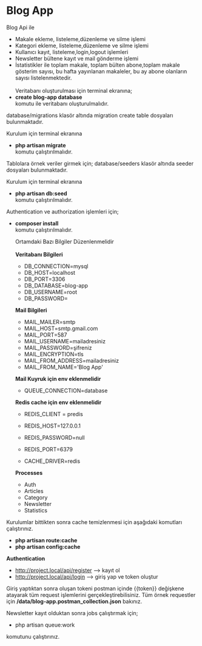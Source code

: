 # Blog App
Blog Api ile
- Makale ekleme, listeleme,düzenleme ve silme işlemi<br>
- Kategori ekleme, listeleme,düzenleme ve silme işlemi<br>
- Kullanıcı kayıt, listeleme,login,logout işlemleri<br>
- Newsletter bültene kayıt ve mail gönderme işlemi<br>
- İstatistikler ile toplam makale, toplam bülten abone,toplam makale gösterim sayısı, bu hafta yayınlanan makaleler, bu ay abone olanların sayısı listelenmektedir.   <br>  
 Veritabanı oluşturulması için terminal ekranına;
 - **create blog-app database** <br> 
 komutu ile veritabanı oluşturulmalıdır.
 
 database/migrations klasör altında migration create table dosyaları bulunmaktadır.
 
 Kurulum için terminal ekranına<br>
 - **php artisan migrate** <br>
 komutu çalıştırılmalıdır.

 Tablolara örnek veriler girmek için;
 database/seeders klasör altında seeder dosyaları bulunmaktadır.
 
 Kurulum için terminal ekranına<br>
 - **php artisan db:seed** <br>
 komutu çalıştırılmalıdır.
 
 Authentication ve authorization işlemleri için;
 - **composer install** <br>
  komutu çalıştırılmalıdır.

   
   Ortamdaki Bazı Bilgiler Düzenlenmelidir<br><br>
    **Veritabanı Bilgileri**
    - DB_CONNECTION=mysql
    - DB_HOST=localhost
    - DB_PORT=3306
    - DB_DATABASE=blog-app
    - DB_USERNAME=root
    - DB_PASSWORD=
 
    **Mail Bilgileri**
   - MAIL_MAILER=smtp
   - MAIL_HOST=smtp.gmail.com
   - MAIL_PORT=587
   - MAIL_USERNAME=mailadresiniz
   - MAIL_PASSWORD=şifreniz
   - MAIL_ENCRYPTION=tls
   - MAIL_FROM_ADDRESS=mailadresiniz
   - MAIL_FROM_NAME='Blog App'
   
   **Mail Kuyruk için env eklenmelidir**
   - QUEUE_CONNECTION=database
       
    **Redis cache için env eklenmelidir**

    - REDIS_CLIENT = predis
    - REDIS_HOST=127.0.0.1
    - REDIS_PASSWORD=null
    - REDIS_PORT=6379
    
    - CACHE_DRIVER=redis

    **Processes**
     - Auth
     - Articles
     - Category
     - Newsletter
     - Statistics
 
 Kurulumlar bittikten sonra cache temizlenmesi için aşağıdaki komutları çalıştırınız.
 - **php artisan route:cache**
 - **php artisan config:cache**
 
 **Authentication**
 
 - http://project.local/api/register --> kayıt ol
 - http://project.local/api/login --> giriş yap ve token oluştur
 
 Giriş yaptıktan sonra oluşan tokeni postman içinde {{token}} değişkene atayarak tüm request işlemlerini gerçekleştirebilisiniz.
 Tüm örnek requestler için 
 **/data/blog-app.postman_collection.json** bakınız.


 Newsletter kayıt olduktan sonra jobs çalıştırmak için;
 - php artisan queue:work

komutunu çalıştırınız.
